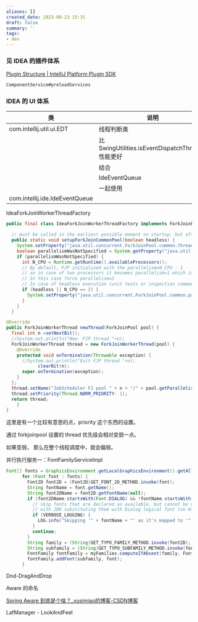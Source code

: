 ```yaml
---
aliases: []
created_date: 2023-08-23 15:31
draft: false
summary: ''
tags:
- dev
---
```


### 见 IDEA 的插件体系

[Plugin Structure | IntelliJ Platform Plugin SDK](https://plugins.jetbrains.com/docs/intellij/plugin-structure.html)

```Java
ComponentService#preloadServices 
```

### IDEA 的 UI 体系

|类|说明|
|-|-|
|com.intellij.util.ui.EDT|线程判断类|
||比 SwingUtilities.isEventDispatchThread() 性能更好|
||结合|
||IdeEventQueue|
||一起使用|
|com.intellij.ide.IdeEventQueue||

IdeaForkJoinWorkerThreadFactory

```Java
public final class IdeaForkJoinWorkerThreadFactory implements ForkJoinPool.ForkJoinWorkerThreadFactory {

  // must be called in the earliest possible moment on startup, but after Main.setFlags()
  public static void setupForkJoinCommonPool(boolean headless) {
    System.setProperty("java.util.concurrent.ForkJoinPool.common.threadFactory", IdeaForkJoinWorkerThreadFactory.class.getName());
    boolean parallelismWasNotSpecified = System.getProperty("java.util.concurrent.ForkJoinPool.common.parallelism") == null;
    if (parallelismWasNotSpecified) {
      int N_CPU = Runtime.getRuntime().availableProcessors();
      // By default, FJP initialized with the parallelism=N_CPU - 1
      // so in case of two processors it becomes parallelism=1 which is too unexpected.
      // In this case force parallelism=2
      // In case of headless execution (unit tests or inspection command-line) there is no AWT thread to reserve cycles for, so dedicate all CPUs for FJP
      if (headless || N_CPU == 2) {
        System.setProperty("java.util.concurrent.ForkJoinPool.common.parallelism", String.valueOf(N_CPU));
      }
    }
  }

@Override
public ForkJoinWorkerThread newThread(ForkJoinPool pool) {
  final int n =setNextBit();
  //System.out.println("New  FJP thread "+n);
  ForkJoinWorkerThread thread = new ForkJoinWorkerThread(pool) {
    @Override
    protected void onTermination(Throwable exception) {
      //System.out.println("Exit FJP thread "+n);
			clearBit(n);
      super.onTermination(exception);
    }
  };
  thread.setName("JobScheduler FJ pool " + n + "/" + pool.getParallelism());
  thread.setPriority(Thread.NORM_PRIORITY- 1);
  return thread;
	}
}
```

这里是有一个比较有意思的点，priority 这个东西的设置。

通过 forkjoinpool 设置的 thread 优先级会相对变弱一点。

如果变弱， 那么在整个线程调度中，就会偏弱。

并行执行服务一：FontFamilyServiceImpl

```Java
Font[] fonts = GraphicsEnvironment.getLocalGraphicsEnvironment().getAllFonts();
      for (Font font : fonts) {
        Font2D font2D = (Font2D)GET_FONT_2D_METHOD.invoke(font);
        String fontName = font.getName();
        String font2DName = font2D.getFontName(null);
        if (font2DName.startsWith(Font.DIALOG) && !fontName.startsWith(Font.DIALOG)) {
          // skip fonts that are declared as available, but cannot be used due to some reason,
          // with JDK substituting them with Dialog logical font (on Windows)
          if (VERBOSE_LOGGING) {
            LOG.info("Skipping '" + fontName + "' as it's mapped to '" + font2DName + "' by the runtime");
          }
          continue;
        }
        String family = (String)GET_TYPO_FAMILY_METHOD.invoke(font2D);
        String subfamily = (String)GET_TYPO_SUBFAMILY_METHOD.invoke(font2D);
        FontFamily fontFamily = myFamilies.computeIfAbsent(family, FontFamily::new);
        fontFamily.addFont(subfamily, font);
      }
```

Dnd-DragAndDrop

Aware 的命名

[Spring Aware 到底是个啥？_yusimiao的博客-CSDN博客](https://blog.csdn.net/yusimiao/article/details/99301137?spm=1035.2023.3001.6557&utm_medium=distribute.pc_relevant_bbs_down_v2.none-task-blog-2~default~OPENSEARCH~Rate-1-99301137-bbs-310190551.pc_relevant_bbs_down_v2_default&depth_1-utm_source=distribute.pc_relevant_bbs_down_v2.none-task-blog-2~default~OPENSEARCH~Rate-1-99301137-bbs-310190551.pc_relevant_bbs_down_v2_default)

LafManager - LookAndFeel